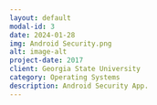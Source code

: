 ```yaml
---
layout: default
modal-id: 3
date: 2024-01-28
img: Android Security.png
alt: image-alt
project-date: 2017
client: Georgia State University
category: Operating Systems
description: Android Security App.
---
```

